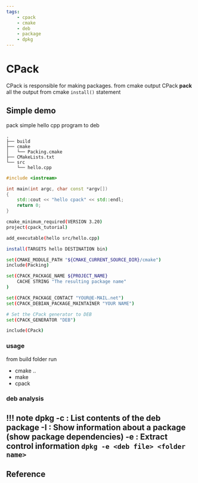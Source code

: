 ```yaml
---
tags:
    - cpack
    - cmake
    - deb
    - package
    - dpkg
---
```


# CPack

CPack is responsible for making packages. from cmake output
CPack **pack** all the output from cmake `install()`  statement


## Simple demo
pack simple hello cpp program to deb

```title="project tree"
.
├── build
├── cmake
│   └── Packing.cmake
├── CMakeLists.txt
└── src
    └── hello.cpp
```

```cpp title="src/hello.cpp"
#include <iostream>

int main(int argc, char const *argv[])
{
    std::cout << "hello cpack" << std::endl;
    return 0;
}
```

```bash title="CMakeLists.txt"
cmake_minimum_required(VERSION 3.20)
project(cpack_tutorial)

add_executable(hello src/hello.cpp)

install(TARGETS hello DESTINATION bin)

set(CMAKE_MODULE_PATH "${CMAKE_CURRENT_SOURCE_DIR}/cmake")
include(Packing)
```

```bash title="cmake.Packing.cmake"
set(CPACK_PACKAGE_NAME ${PROJECT_NAME}
    CACHE STRING "The resulting package name"
)

set(CPACK_PACKAGE_CONTACT "YOUR@E-MAIL.net")
set(CPACK_DEBIAN_PACKAGE_MAINTAINER "YOUR NAME")

# Set the CPack generator to DEB
set(CPACK_GENERATOR "DEB")

include(CPack)
```

### usage
from build folder run
- cmake ..
- make
- cpack


### deb analysis

!!! note dpkg
    -c : List contents of the deb package
    -I : Show information about a package  (show package dependencies)
    -e : Extract control information `dpkg -e <deb file> <folder name>`
---

## Reference
